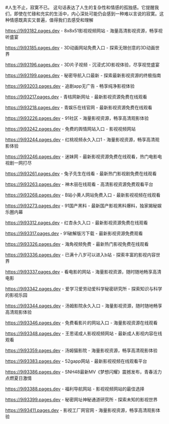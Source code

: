 #人生不止，寂寞不已。 这句话表达了人生的复杂性和情感的孤独感。它提醒我们，即使在忙碌和充实的生活中，内心深处可能仍会感到一种难以言说的寂寞。这种情感既真实又普遍，值得我们去感受和理解

https://9i93182.pages.dev - 8x8x51影视视频网站 - 海量高清影视资源，畅享视听盛宴

https://9i93185.pages.dev - 3D动画网站免费入口 - 探索无限创意的3D动画世界

https://9i93196.pages.dev - 3D片子视频 - 沉浸式3D影视体验，尽享视觉盛宴

https://9i93199.pages.dev - 秘密导航入口最新 - 探索最新影视资源的终极指南

https://9i93203.pages.dev - 追剧app无广告 - 畅享纯净影视体验

https://9i93217.pages.dev - 青桔网新网址 - 最新影视资源免费在线观看

https://9i93218.pages.dev - 青娱乐在线官网 - 最新影视资源免费在线观看

https://9i93226.pages.dev - 91社区 - 海量影视资源，畅享高清观影体验

https://9i93242.pages.dev - 免费的舆情网站入口 - 影视视频网站

https://9i93244.pages.dev - 红桃视频永久入口1 - 海量影视资源，畅享高清观影体验

https://9i93246.pages.dev - 迷妹网 - 最新影视资源免费在线观看，热门电影电视剧一网打尽

https://9i93261.pages.dev - 兔子先生在线看 - 最新热门影视剧免费在线观看

https://9i93263.pages.dev - 神木丽在线观看 - 高清影视资源免费观看平台

https://9i93268.pages.dev - B站小黄人网站免费入口 - 最新影视视频在线观看

https://9i93273.pages.dev - 91国产黑料 - 最新国产影视黑料爆料，独家揭秘娱乐圈内幕

https://9i93312.pages.dev - 红杏永久入口 - 最新影视资源免费在线观看

https://9i93317.pages.dev - 91破解版污下载 - 最新影视资源免费观看

https://9i93326.pages.dev - 海角视频免费 - 最新热门影视免费在线观看

https://9i93336.pages.dev - 已满十八岁可以进入b站 - 探索丰富的影视内容世界

https://9i93337.pages.dev - 看电影的网站 - 海量影视资源，随时随地畅享高清电影

https://9i93342.pages.dev - 爱学习爱劳动爱科学秘密研究所 - 探索知识与科学的影视乐园

https://9i93344.pages.dev - 汤姆影院永久入口 - 海量影视资源，随时随地畅享高清观影体验

https://9i93346.pages.dev - 免费看影片的网站入口 - 海量影视资源在线观看

https://9i93348.pages.dev - 王思诺成人影视视频网站 - 最新成人影视内容在线观看

https://9i93359.pages.dev - 汤姆猫影院 - 海量影视资源，畅享高清观影体验

https://9i93383.pages.dev - 52gapp网站 - 最新影视视频在线观看平台

https://9i93386.pages.dev - SNH48最新MV《梦想闪耀》震撼发布，青春活力点燃夏日激情

https://9i93388.pages.dev - 福利导航网站 - 影视视频网站的最佳选择

https://9i93399.pages.dev - 秘密网址神秘通道研究所 - 探索未知的影视世界

https://9i93411.pages.dev - 影视工厂网官网 - 海量影视资源，畅享高清观影体验
